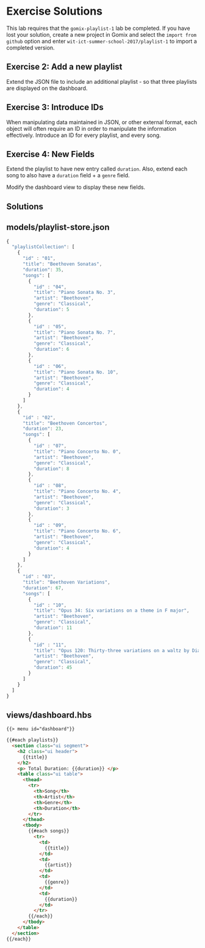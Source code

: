 # Exercise Solutions

This lab requires that the `gomix-playlist-1` lab be completed. If you have lost your solution, create a new project in Gomix and select the `import from github` option and enter `wit-ict-summer-school-2017/playlist-1` to import a completed version.

## Exercise 2: Add a new playlist

Extend the JSON file to include an additional playlist - so that three playlists are displayed on the dashboard.

## Exercise 3: Introduce IDs

When manipulating data maintained in JSON, or other external format, each object will often require an ID in order to manipulate the information effectively. Introduce an ID for every playlist, and every song.

## Exercise 4: New Fields

Extend the playlist to have new entry called `duration`. Also, extend each song to also have a `duration` field + a `genre` field.

Modify the dashboard view to display these new fields.

## Solutions

## models/playlist-store.json

~~~js
{
  "playlistCollection": [
    {
      "id" : "01",
      "title": "Beethoven Sonatas",
      "duration": 35,
      "songs": [
        {
          "id" : "04",
          "title": "Piano Sonata No. 3",
          "artist": "Beethoven",
          "genre": "Classical",
          "duration": 5
        },
        {
          "id" : "05",
          "title": "Piano Sonata No. 7",
          "artist": "Beethoven",
          "genre": "Classical",
          "duration": 6
        },
        {
          "id" : "06",
          "title": "Piano Sonata No. 10",
          "artist": "Beethoven",
          "genre": "Classical",
          "duration": 4
        }
      ]
    },
    {
      "id" : "02",
      "title": "Beethoven Concertos",
      "duration": 23,
      "songs": [
        {
          "id" : "07",
          "title": "Piano Concerto No. 0",
          "artist": "Beethoven",
          "genre": "Classical",
          "duration": 8
        },
        {
          "id" : "08",
          "title": "Piano Concerto No. 4",
          "artist": "Beethoven",
          "genre": "Classical",
          "duration": 3
        },
        {
          "id" : "09",
          "title": "Piano Concerto No. 6",
          "artist": "Beethoven",
          "genre": "Classical",
          "duration": 4
        }
      ]
    },
    {
      "id" : "03",
      "title": "Beethoven Variations",
      "duration": 67,
      "songs": [
        {
          "id" : "10",
          "title": "Opus 34: Six variations on a theme in F major",
          "artist": "Beethoven",
          "genre": "Classical",
          "duration": 11
        },
        {
          "id" : "11",
          "title": "Opus 120: Thirty-three variations on a waltz by Diabelli in C majo",
          "artist": "Beethoven",
          "genre": "Classical",
          "duration": 45
        }
      ]
    }
  ]
}
~~~

## views/dashboard.hbs

~~~html
{{> menu id="dashboard"}}

{{#each playlists}}
  <section class="ui segment">
    <h2 class="ui header">
      {{title}}
    </h2>
    <p> Total Duration: {{duration}} </p>
    <table class="ui table">
      <thead>
        <tr>
          <th>Song</th>
          <th>Artist</th>
          <th>Genre</th>
          <th>Duration</th>
        </tr>
      </thead>
      <tbody>
        {{#each songs}}
          <tr>
            <td>
              {{title}}
            </td>
            <td>
              {{artist}}
            </td>
            <td>
              {{genre}}
            </td>
            <td>
              {{duration}}
            </td>
          </tr>
        {{/each}}
      </tbody>
    </table>
  </section>
{{/each}}
~~~
